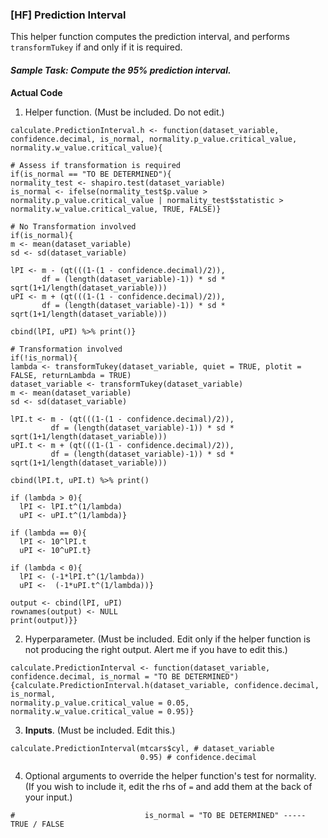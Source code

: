 ### [HF] Prediction Interval
This helper function computes the prediction interval, and performs `transformTukey` if and only if it is required.
#### **_Sample Task: Compute the 95% prediction interval._**
**Actual Code**
1. Helper function. (Must be included. Do not edit.)
```
calculate.PredictionInterval.h <- function(dataset_variable, confidence.decimal, is_normal, normality.p_value.critical_value, normality.w_value.critical_value){

# Assess if transformation is required
if(is_normal == "TO BE DETERMINED"){
normality_test <- shapiro.test(dataset_variable)
is_normal <- ifelse(normality_test$p.value > normality.p_value.critical_value | normality_test$statistic > normality.w_value.critical_value, TRUE, FALSE)}

# No Transformation involved
if(is_normal){
m <- mean(dataset_variable)
sd <- sd(dataset_variable)

lPI <- m - (qt(((1-(1 - confidence.decimal)/2)),
       df = (length(dataset_variable)-1)) * sd * sqrt(1+1/length(dataset_variable)))
uPI <- m + (qt(((1-(1 - confidence.decimal)/2)),
       df = (length(dataset_variable)-1)) * sd * sqrt(1+1/length(dataset_variable)))

cbind(lPI, uPI) %>% print()}

# Transformation involved
if(!is_normal){
lambda <- transformTukey(dataset_variable, quiet = TRUE, plotit = FALSE, returnLambda = TRUE)
dataset_variable <- transformTukey(dataset_variable)
m <- mean(dataset_variable)
sd <- sd(dataset_variable)
  
lPI.t <- m - (qt(((1-(1 - confidence.decimal)/2)),
         df = (length(dataset_variable)-1)) * sd * sqrt(1+1/length(dataset_variable)))
uPI.t <- m + (qt(((1-(1 - confidence.decimal)/2)),
         df = (length(dataset_variable)-1)) * sd * sqrt(1+1/length(dataset_variable)))

cbind(lPI.t, uPI.t) %>% print()

if (lambda > 0){
  lPI <- lPI.t^(1/lambda)
  uPI <- uPI.t^(1/lambda)}

if (lambda == 0){
  lPI <- 10^lPI.t
  uPI <- 10^uPI.t}

if (lambda < 0){
  lPI <- (-1*lPI.t^(1/lambda))
  uPI <-  (-1*uPI.t^(1/lambda))}

output <- cbind(lPI, uPI)
rownames(output) <- NULL
print(output)}}
```
2. Hyperparameter. (Must be included. Edit only if the helper function is not producing the right output. Alert me if you have to edit this.)
```
calculate.PredictionInterval <- function(dataset_variable, confidence.decimal, is_normal = "TO BE DETERMINED"){calculate.PredictionInterval.h(dataset_variable, confidence.decimal, is_normal,
normality.p_value.critical_value = 0.05, normality.w_value.critical_value = 0.95)} 
```
3. **Inputs**. (Must be included. Edit this.)
```
calculate.PredictionInterval(mtcars$cyl, # dataset_variable
                             0.95) # confidence.decimal
```
4. Optional arguments to override the helper function's test for normality. (If you wish to include it, edit the rhs of `=` and add them at the back of your input.)
```
#                             is_normal = "TO BE DETERMINED" ----- TRUE / FALSE
```
